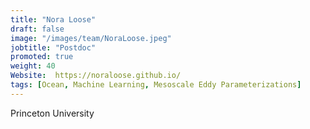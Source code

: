 ```yaml
---
title: "Nora Loose"
draft: false
image: "/images/team/NoraLoose.jpeg"
jobtitle: "Postdoc"
promoted: true
weight: 40
Website:  https://noraloose.github.io/
tags: [Ocean, Machine Learning, Mesoscale Eddy Parameterizations]
---
```



Princeton University
